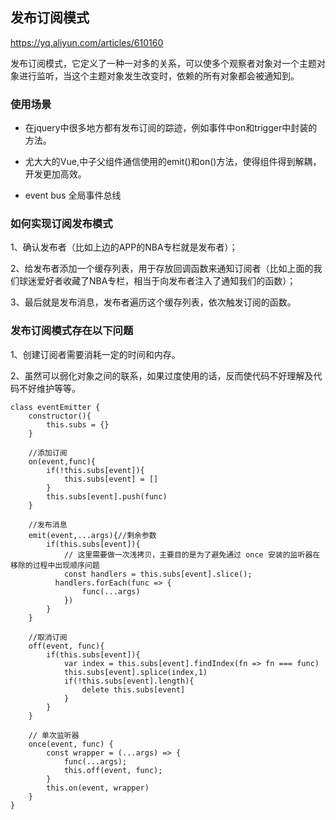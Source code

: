## 发布订阅模式

<https://yq.aliyun.com/articles/610160>

发布订阅模式，它定义了一种一对多的关系，可以使多个观察者对象对一个主题对象进行监听，当这个主题对象发生改变时，依赖的所有对象都会被通知到。

### **使用场景**

- 在jquery中很多地方都有发布订阅的踪迹，例如事件中on和trigger中封装的方法。

- 尤大大的Vue,中子父组件通信使用的emit()和on()方法，使得组件得到解耦，开发更加高效。
- event bus 全局事件总线

### **如何实现订阅发布模式**

1、确认发布者（比如上边的APP的NBA专栏就是发布者）；

2、给发布者添加一个缓存列表，用于存放回调函数来通知订阅者（比如上面的我们球迷爱好者收藏了NBA专栏，相当于向发布者注入了通知我们的函数）；

3、最后就是发布消息，发布者遍历这个缓存列表，依次触发订阅的函数。

### **发布订阅模式存在以下问题**

1、创建订阅者需要消耗一定的时间和内存。

2、虽然可以弱化对象之间的联系，如果过度使用的话，反而使代码不好理解及代码不好维护等等。

```
class eventEmitter {
    constructor(){
        this.subs = {}
    }
    
    //添加订阅
    on(event,func){
        if(!this.subs[event]){
            this.subs[event] = []
        }
        this.subs[event].push(func)
    }
    
    //发布消息
    emit(event,...args){//剩余参数
        if(this.subs[event]){
        	// 这里需要做一次浅拷贝，主要目的是为了避免通过 once 安装的监听器在移除的过程中出现顺序问题
        	const handlers = this.subs[event].slice();
          handlers.forEach(func => {
                func(...args)
            })
        }
    }
    
    //取消订阅
    off(event, func){
    	if(this.subs[event]){
            var index = this.subs[event].findIndex(fn => fn === func)
            this.subs[event].splice(index,1)
            if(!this.subs[event].length){
                delete this.subs[event]
            }
    	}
   	}
   	
   	// 单次监听器
    once(event, func) {
    	const wrapper = (...args) => {
    		func(...args);
    		this.off(event, func);
    	}
    	this.on(event, wrapper)
    }
}
```



